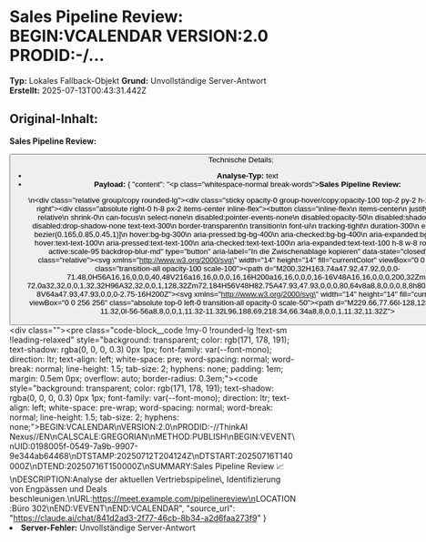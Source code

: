 # Sales Pipeline Review: BEGIN:VCALENDAR VERSION:2.0 PRODID:-/...

**Typ:** Lokales Fallback-Objekt
**Grund:** Unvollständige Server-Antwort
**Erstellt:** 2025-07-13T00:43:31.442Z

## Original-Inhalt:

<p class="whitespace-normal break-words"><strong>Sales Pipeline Review:</strong></p>
<div class="relative group/copy rounded-lg"><div class="sticky opacity-0 group-hover/copy:opacity-100 top-2 py-2 h-12 w-0 float-right"><div class="absolute right-0 h-8 px-2 items-center inline-flex"><button class="inline-flex
  items-center
  justify-center
  relative
  shrink-0
  can-focus
  select-none
  disabled:pointer-events-none
  disabled:opacity-50
  disabled:shadow-none
  disabled:drop-shadow-none text-text-300
          border-transparent
          transition
          font-ui
          tracking-tight
          duration-300
          ease-[cubic-bezier(0.165,0.85,0.45,1)]
          hover:bg-bg-300
          aria-pressed:bg-bg-400
          aria-checked:bg-bg-400
          aria-expanded:bg-bg-400
          hover:text-text-100
          aria-pressed:text-text-100
          aria-checked:text-text-100
          aria-expanded:text-text-100 h-8 w-8 rounded-md active:scale-95 backdrop-blur-md" type=...

## Technische Details:

- **Analyse-Typ:** text
- **Payload:** {
  "content": "<p class=\"whitespace-normal break-words\"><strong>Sales Pipeline Review:</strong></p>\n<div class=\"relative group/copy rounded-lg\"><div class=\"sticky opacity-0 group-hover/copy:opacity-100 top-2 py-2 h-12 w-0 float-right\"><div class=\"absolute right-0 h-8 px-2 items-center inline-flex\"><button class=\"inline-flex\n  items-center\n  justify-center\n  relative\n  shrink-0\n  can-focus\n  select-none\n  disabled:pointer-events-none\n  disabled:opacity-50\n  disabled:shadow-none\n  disabled:drop-shadow-none text-text-300\n          border-transparent\n          transition\n          font-ui\n          tracking-tight\n          duration-300\n          ease-[cubic-bezier(0.165,0.85,0.45,1)]\n          hover:bg-bg-300\n          aria-pressed:bg-bg-400\n          aria-checked:bg-bg-400\n          aria-expanded:bg-bg-400\n          hover:text-text-100\n          aria-pressed:text-text-100\n          aria-checked:text-text-100\n          aria-expanded:text-text-100 h-8 w-8 rounded-md active:scale-95 backdrop-blur-md\" type=\"button\" aria-label=\"In die Zwischenablage kopieren\" data-state=\"closed\"><div class=\"relative\"><svg xmlns=\"http://www.w3.org/2000/svg\" width=\"14\" height=\"14\" fill=\"currentColor\" viewBox=\"0 0 256 256\" class=\"transition-all opacity-100 scale-100\"><path d=\"M200,32H163.74a47.92,47.92,0,0,0-71.48,0H56A16,16,0,0,0,40,48V216a16,16,0,0,0,16,16H200a16,16,0,0,0,16-16V48A16,16,0,0,0,200,32Zm-72,0a32,32,0,0,1,32,32H96A32,32,0,0,1,128,32Zm72,184H56V48H82.75A47.93,47.93,0,0,0,80,64v8a8,8,0,0,0,8,8h80a8,8,0,0,0,8-8V64a47.93,47.93,0,0,0-2.75-16H200Z\"></path></svg><svg xmlns=\"http://www.w3.org/2000/svg\" width=\"14\" height=\"14\" fill=\"currentColor\" viewBox=\"0 0 256 256\" class=\"absolute top-0 left-0 transition-all opacity-0 scale-50\"><path d=\"M229.66,77.66l-128,128a8,8,0,0,1-11.32,0l-56-56a8,8,0,0,1,11.32-11.32L96,188.69,218.34,66.34a8,8,0,0,1,11.32,11.32Z\"></path></svg></div></button></div></div><div class=\"\"><pre class=\"code-block__code !my-0 !rounded-lg !text-sm !leading-relaxed\" style=\"background: transparent; color: rgb(171, 178, 191); text-shadow: rgba(0, 0, 0, 0.3) 0px 1px; font-family: var(--font-mono); direction: ltr; text-align: left; white-space: pre; word-spacing: normal; word-break: normal; line-height: 1.5; tab-size: 2; hyphens: none; padding: 1em; margin: 0.5em 0px; overflow: auto; border-radius: 0.3em;\"><code style=\"background: transparent; color: rgb(171, 178, 191); text-shadow: rgba(0, 0, 0, 0.3) 0px 1px; font-family: var(--font-mono); direction: ltr; text-align: left; white-space: pre-wrap; word-spacing: normal; word-break: normal; line-height: 1.5; tab-size: 2; hyphens: none;\"><span><span>BEGIN:VCALENDAR\n</span></span><span>VERSION:2.0\n</span><span>PRODID:-//ThinkAI Nexus//EN\n</span><span>CALSCALE:GREGORIAN\n</span><span>METHOD:PUBLISH\n</span><span>BEGIN:VEVENT\n</span><span>UID:0198005f-0549-7a9b-9907-9e344ab64468\n</span><span>DTSTAMP:20250712T204124Z\n</span><span>DTSTART:20250716T140000Z\n</span><span>DTEND:20250716T150000Z\n</span><span>SUMMARY:Sales Pipeline Review 📈\n</span><span>DESCRIPTION:Analyse der aktuellen Vertriebspipeline\\, Identifizierung von Engpässen und Deals beschleunigen.\n</span><span>URL:https://meet.example.com/pipelinereview\n</span><span>LOCATION:Büro 302\n</span><span>END:VEVENT\n</span><span>END:VCALENDAR</span></code></pre></div></div>",
  "source_url": "https://claude.ai/chat/841d2ad3-2f77-46cb-8b34-a2d6faa273f9"
}
- **Server-Fehler:** Unvollständige Server-Antwort